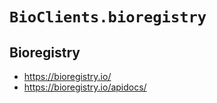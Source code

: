 # `BioClients.bioregistry`

## Bioregistry

* <https://bioregistry.io/>
* <https://bioregistry.io/apidocs/>

